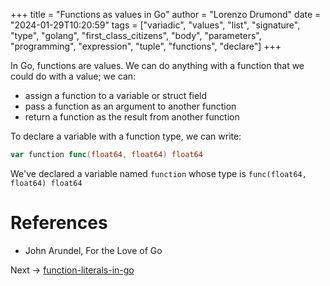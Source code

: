 +++
title = "Functions as values in Go"
author = "Lorenzo Drumond"
date = "2024-01-29T10:20:59"
tags = ["variadic",  "values",  "list",  "signature",  "type",  "golang",  "first_class_citizens",  "body",  "parameters",  "programming",  "expression",  "tuple",  "functions",  "declare"]
+++


In Go, functions are values. We can do anything with a function that we could do with a value; we can:
- assign a function to a variable or struct field
- pass a function as an argument to another function
- return a function as the result from another function


To declare a variable with a function type, we can write:
```go
var function func(float64, float64) float64
```

We've declared a variable named `function` whose type is `func(float64, float64) float64`

# References
- John Arundel, For the Love of Go

Next -> [function-literals-in-go](/wiki/function-literals-in-go/)
